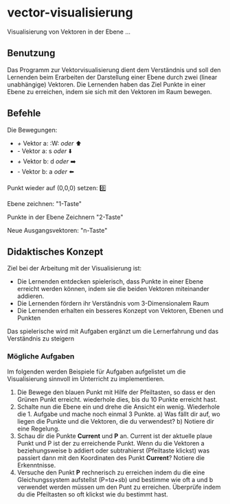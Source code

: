 # vector-visualisierung
Visualisierung von Vektoren in der Ebene ...

## Benutzung
Das Programm zur Vektorvisualisierung dient dem Verständnis und soll den Lernenden beim Erarbeiten der Darstellung einer Ebene durch zwei (linear unabhängige) Vektoren.
Die Lernenden haben das Ziel Punkte in einer Ebene zu erreichen, indem sie sich mit den Vektoren im Raum bewegen.

## Befehle

Die Bewegungen: 
- *+* Vektor a: :W: *oder*  ⬆️
- *-* Vektor a: s *oder* ⬇️
- *+* Vektor b: d *oder* ➡️
- *-* Vektor b: a *oder* ⬅️

Punkt wieder auf (0,0,0) setzen: 0️⃣

Ebene zeichnen: "1-Taste"

Punkte in der Ebene Zeichnern "2-Taste"

Neue Ausgangsvektoren: "n-Taste"

## Didaktisches Konzept
Ziel bei der Arbeitung mit der Visualisierung ist:

- Die Lernenden entdecken spielerisch, dass Punkte in einer Ebene erreicht werden können, indem sie die beiden Vektoren miteinander addieren.
- Die Lernenden fördern ihr Verständnis vom 3-Dimensionalem Raum
- Die Lernenden erhalten ein besseres Konzept von Vektoren, Ebenen und Punkten

Das spielerische wird mit Aufgaben ergänzt um die Lernerfahrung und das Verständnis zu steigern

### Mögliche Aufgaben

Im folgenden werden Beispiele für Aufgaben aufgelistet um die Visualisierung sinnvoll im Unterricht zu implementieren.

1. Die Bewege den blauen Punkt mit Hilfe der Pfeiltasten, so dass er den Grünen Punkt erreicht. wiederhole dies, bis du 10 Punkte erreicht hast.
2. Schalte nun die Ebene ein und drehe die Ansicht ein wenig. Wiederhole die 1. Aufgabe und mache noch einmal 3 Punkte.
   a) Was fällt dir auf, wo liegen die Punkte und die Vektoren, die du verwendest?
   b) Notiere dir eine Regelung.
3. Schau dir die Punkte **Current** und **P** an. Current ist der aktuelle plaue Punkt und P ist der zu erreichende Punkt. Wenn du die Vektoren a beziehungsweise b addiert oder subtrahierst (Pfeiltaste klickst) was passiert dann mit den Koordinaten des Punkt **Current**? Notiere die Erkenntnisse.
4. Versuche den Punkt **P** rechnerisch zu erreichen indem du die eine Gleichungssystem aufstellst (P=t*a+s*b) und bestimme wie oft a und b verwendet werden müssen um den Punt zu erreichen. Überprüfe indem du die Pfeiltasten so oft klickst wie du bestimmt hast.




